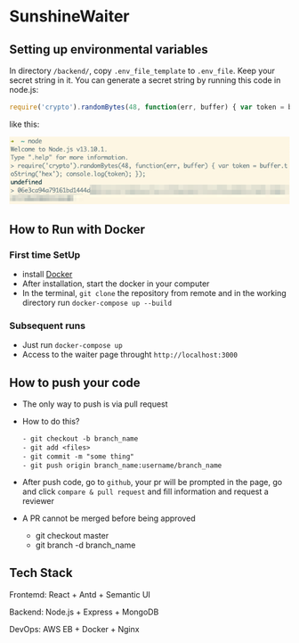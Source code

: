 # SunshineWaiter

## Setting up environmental variables

In directory `/backend/`, copy `.env_file_template` to `.env_file`. 
Keep your secret string in it. 
You can generate a secret string by running this code in node.js:

```javascript
require('crypto').randomBytes(48, function(err, buffer) { var token = buffer.toString('hex'); console.log(token); });
```

like this: 

![Pasted_Image_18_3_20__21_26](README.assets/Pasted_Image_18_3_20__21_26.png)



## How to Run with Docker

### First time SetUp

- install [Docker](https://www.docker.com/products/docker-desktop)
- After installation, start the docker in your computer
- In the terminal, `git clone` the repository from remote and in the working directory run `docker-compose up --build`

### Subsequent runs

- Just run `docker-compose up`
- Access to the waiter page throught `http://localhost:3000`

## How to push your code

- The only way to push is via pull request
- How to do this?

  ```
  - git checkout -b branch_name
  - git add <files>
  - git commit -m "some thing"
  - git push origin branch_name:username/branch_name

  ```

- After push code, go to `github`, your pr will be prompted in the page, go and click `compare & pull request` and fill information and request a reviewer

- A PR cannot be merged before being approved
  - git checkout master
  - git branch -d branch_name

## Tech Stack

Frontemd: React + Antd + Semantic UI

Backend: Node.js + Express + MongoDB

DevOps: AWS EB + Docker + Nginx
